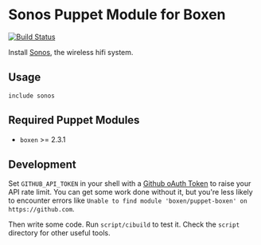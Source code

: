 # Sonos Puppet Module for Boxen

[![Build Status](https://travis-ci.org/boxen/puppet-sonos.png?branch=master)](https://travis-ci.org/boxen/puppet-sonos)

Install [Sonos](http://www.sonos.com), the wireless hifi system.

## Usage

```puppet
include sonos
```

## Required Puppet Modules

* `boxen` >= 2.3.1

## Development

Set `GITHUB_API_TOKEN` in your shell with a [Github oAuth Token](https://help.github.com/articles/creating-an-oauth-token-for-command-line-use) to raise your API rate limit. You can get some work done without it, but you're less likely to encounter errors like `Unable to find module 'boxen/puppet-boxen' on https://github.com`.

Then write some code. Run `script/cibuild` to test it. Check the `script`
directory for other useful tools.
